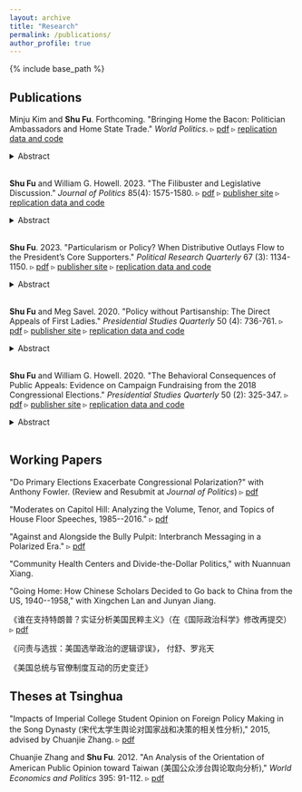 ```yaml
---
layout: archive
title: "Research"
permalink: /publications/
author_profile: true
---
```


{% include base_path %}

## Publications

Minju Kim and __Shu Fu__. Forthcoming. "Bringing Home the Bacon: Politician Ambassadors and Home State Trade." _World Politics_. ▹ [pdf](/files/research/KimFu2025WP.pdf) ▹ [replication data and code](https://www.dropbox.com/scl/fo/zr6gvve1k51io4v58omem/AEYiVwGv3y9KPdWXGWbky2k?rlkey=2gegru1150rugzy942a97ynml&dl=0)
<details><summary>Abstract</summary>
<p>
Ambassadors promote domestic exports to a host country and represent the interests of their home country at large. However, are trade benefits equally distributed domestically? In the United States, a substantial number of ambassadors are former governors or legislators ("politician ambassadors"). We argue that politician ambassadors are particularly equipped with knowledge and incentives to promote exports from their home states to host countries. Leveraging the biographic information of 164 ambassadors and US state-level exports to 30 major export destinations from 2002 to 2020, we find that the home states of politician ambassadors, compared to other states, on average enjoy a 10 percentage point increase in exports to host countries. The home-state effect is particularly apparent in countries where the US exports the most in dollar values, and in industries that export final goods. The past career path and future career aspirations of ambassadors can shape how the benefits of diplomacy are distributed domestically.
</p>
</details><br />

__Shu Fu__ and William G. Howell. 2023. "The Filibuster and Legislative Discussion." _Journal of Politics_ 85(4): 1575-1580. ▹ [pdf](/files/research/FuHowell2023JoP_Filibuster.pdf) ▹ [publisher site](https://www.journals.uchicago.edu/doi/10.1086/724969) ▹ [replication data and code](https://www.dropbox.com/scl/fo/l78puelgnsfugkpvkx2ur/h?rlkey=afeabomvshvklc7c9ymca1zk6&dl=0)
<details><summary>Abstract</summary>
<p>
We investigate whether the filibuster stimulates public debate and discussion within Congress, as its advocates argue, or whether, instead, it discourages legislators from devoting time and attention to bills they know will not pass, as its critics attest. To do so, we exploit multiple sources of variation in the filibuster, measures of legislative discussion, and identification strategies. In the preponderance of analyses, we observe null effects. Where significant differences are observed, they nearly always suggest that a strengthening (weakening) of the filibuster coincides with a reduction (increase) in the volume of floor speeches or time devoted to legislative affairs. Whatever benefits the filibuster may confer, they do not appear to include enhanced discussion on the floors of Congress.
</p>
</details><br />

__Shu Fu__. 2023. "Particularism or Policy? When Distributive Outlays Flow to the President’s Core Supporters." _Political Research Quarterly_ 67 (3): 1134-1150. ▹ [pdf](/files/research/Fu2023PRQ_ParticularismOrPolicy_wAppendix.pdf) ▹ [publisher site](https://journals.sagepub.com/doi/abs/10.1177/10659129221128254) ▹ [replication data and code](https://www.dropbox.com/scl/fo/cjb95p2z9lcauvd08xyp4/h?rlkey=hmraj6fv8y5z5cf27srecqgxo&dl=0)
<details><summary>Abstract</summary>
<p>
The literature on distributive politics reveals that presidents regularly influence federal spending and disproportionately direct federal grants toward their core supporters. This paper offers a comprehensive assessment of the interpretation of core-supporter targeting. Empirical evidence shows that the underlying patterns of partisan targeting do not accord with standard accounts of party-building activities nor electoral considerations that are evidence of presidential particularism. Instead, this paper argues that presidential policy priority better explains core-state targeting. Presidents use agencies that are ideologically aligned with them or associated with their policy priorities to enhance the largesse they bestow on core constituencies, and this is the consequence of presidents pursuing ideological and policy goals. Collectively, it indicates a less cynical point of view on the orientation of the American presidency.
</p>
</details><br />

__Shu Fu__ and Meg Savel. 2020. "Policy without Partisanship: The Direct Appeals of First Ladies." _Presidential Studies Quarterly_ 50 (4): 736-761. ▹ [pdf](/files/research/FuSavel2020PSQ.pdf) ▹ [publisher site](https://onlinelibrary.wiley.com/doi/abs/10.1111/psq.12678) ▹ [replication data and code](https://www.dropbox.com/scl/fo/j7z7lmcnvqikzc7ljjrpz/AArqqinlh9edeCC_pt6Bc3E?rlkey=vl4dp6up33jbgfrrlv45y8gpp&dl=0)
<details><summary>Abstract</summary>
<p>
Presidents make public appeals on behalf of their policy priorities, but they are not the only members of presidential administrations who address the public. First ladies are highly visible presidential surrogates. We argue that first ladies make direct appeals to selectively advance presidents’ policy initiatives, and do so without being overly partisan. To support these claims, we present evidence from the public remarks of the last three first ladies whose husbands have completed their terms: Hillary Clinton, Laura Bush, and Michelle Obama. We use topic models to show that the remarks of first ladies are primarily concerned with policy, rather than ceremonial topics. We measure the partisanship of public remarks using a dictionary-based approach with Bayesian shrinkage and regularization to illustrate how the remarks of first ladies are not overly partisan. Our findings on the strategic communication of first ladies advance our understanding of the first ladyship and of the presidency.
</p>
</details><br />

__Shu Fu__ and William G. Howell. 2020. "The Behavioral Consequences of Public Appeals: Evidence on Campaign Fundraising from the 2018 Congressional Elections." _Presidential Studies Quarterly_ 50 (2): 325-347. ▹ [pdf](/files/research/FuHowell2020PSQ.pdf) ▹ [publisher site](https://onlinelibrary.wiley.com/doi/full/10.1111/psq.12645) ▹ [replication data and code](https://www.dropbox.com/scl/fo/ojg1s2cznvy30ks0wtw1n/AIzVwk-deeNklv-p4_TdlzY?rlkey=3xh3u7g1fj03vvs2ighcc8m0s&dl=0)
<details><summary>Abstract</summary>
<p>
Whereas the preponderance of studies on public appeals evaluates their impacts on mass public opinion, we investigate behavioral responses—in particular, the willingness of donors to contribute to candidates for public office. As appeals, we identify and code the online messages from all 2018 candidates for Congress, winners and losers alike, about both Donald Trump himself and his signature policy initiative, immigration reform; and as behavioral responses, we track candidates’ daily itemized fundraising totals. What Republican candidates for Congress say about Trump, we find, bears significantly on their ability to raise money. In the immediate aftermath of complimenting the president, Republicans secured a modest increase in fundraising; when they criticized him, however, they promptly suffered a substantial decline. We do not observe comparable evidence for Democratic candidates. Our findings are robust to a wide variety of measurement and modeling strategies, and exxpand our understanding of the political stakes of public appeals.
</p>
</details><br />

## Working Papers

"Do Primary Elections Exacerbate Congressional Polarization?" with Anthony Fowler. (Review and Resubmit at _Journal of Politics_) ▹ [pdf](/files/research/FowlerFu_PrimariesPolarization.pdf)

"Moderates on Capitol Hill: Analyzing the Volume, Tenor, and Topics of House Floor Speeches, 1985--2016." ▹ [pdf](/files/research/Moderates_Draft2.pdf)

"Against and Alongside the Bully Pulpit: Interbranch Messaging in a Polarized Era." ▹ [pdf](/files/research/InterbranchMessaging_Fu_2024Jan.pdf)

"Community Health Centers and Divide-the-Dollar Politics," with Nuannuan Xiang.

"Going Home: How Chinese Scholars Decided to Go back to China from the US, 1940--1958," with Xingchen Lan and Junyan Jiang. 

《谁在支持特朗普？实证分析美国民粹主义》（在《国际政治科学》修改再提交）▹ [pdf](/files/research/特朗普与美国民粹主义_付舒.pdf)

《问责与选拔：美国选举政治的逻辑谬误》， 付舒、罗兆天

《美国总统与官僚制度互动的历史变迁》

## Theses at Tsinghua 

"Impacts of Imperial College Student Opinion on Foreign Policy Making in the Song Dynasty (宋代太学生舆论对国家战和决策的相关性分析)," 2015, advised by Chuanjie Zhang. ▹ [pdf](/files/research/宋代太学生舆论.pdf)

Chuanjie Zhang and __Shu Fu__. 2012. "An Analysis of the Orientation of American Public Opinion toward Taiwan (美国公众涉台舆论取向分析)," _World Economics and Politics_ 395: 91-112. ▹ [pdf](/files/research/付舒_美国公众涉台舆论取向分析.pdf)




